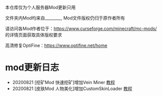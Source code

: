 本仓库仅为个人服务器Mod更新只用

文件夹内Mod均来自________, Mod文件版权仍归于原作者所有

请访问各Mod作者位于：https://www.curseforge.com/minecraft/mc-mods/ 的详情页面获取具体版权要求

高清修复OptiFine：https://www.optifine.net/home

# mod更新日志
- 20200821 [挖矿Mod 快速挖矿]增加Vein Miner [教程](/MC_mod/Guide/[Guide]VeinMiner.md)
- 20200821 [皮肤Mod 人物美化]增加CustomSkinLoader [教程](/MC_mod/Guide/[Guide]CustomSkinLoader.md)
